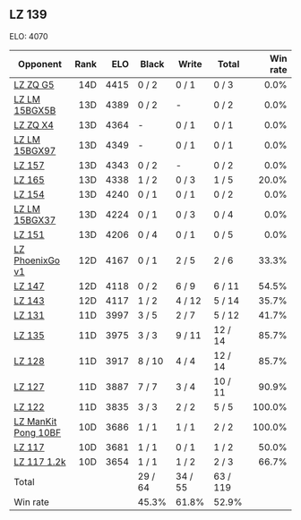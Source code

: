 ## LZ 139 ##

ELO: 4070

Opponent | Rank | ELO | Black | Write | Total | Win rate
---------|-----:|----:|-------|-------|-------|-------:
[LZ ZQ G5](LZ%20ZQ%20G5.md) | 14D | 4415 | 0 / 2 | 0 / 1 | 0 / 3 | 0.0%
[LZ LM 15BGX5B](LZ%20LM%2015BGX5B.md) | 13D | 4389 | 0 / 2 | - | 0 / 2 | 0.0%
[LZ ZQ X4](LZ%20ZQ%20X4.md) | 13D | 4364 | - | 0 / 1 | 0 / 1 | 0.0%
[LZ LM 15BGX97](LZ%20LM%2015BGX97.md) | 13D | 4349 | - | 0 / 1 | 0 / 1 | 0.0%
[LZ 157](LZ%20157.md) | 13D | 4343 | 0 / 2 | - | 0 / 2 | 0.0%
[LZ 165](LZ%20165.md) | 13D | 4338 | 1 / 2 | 0 / 3 | 1 / 5 | 20.0%
[LZ 154](LZ%20154.md) | 13D | 4240 | 0 / 1 | 0 / 1 | 0 / 2 | 0.0%
[LZ LM 15BGX37](LZ%20LM%2015BGX37.md) | 13D | 4224 | 0 / 1 | 0 / 3 | 0 / 4 | 0.0%
[LZ 151](LZ%20151.md) | 13D | 4206 | 0 / 4 | 0 / 1 | 0 / 5 | 0.0%
[LZ PhoenixGo v1](LZ%20PhoenixGo%20v1.md) | 12D | 4167 | 0 / 1 | 2 / 5 | 2 / 6 | 33.3%
[LZ 147](LZ%20147.md) | 12D | 4118 | 0 / 2 | 6 / 9 | 6 / 11 | 54.5%
[LZ 143](LZ%20143.md) | 12D | 4117 | 1 / 2 | 4 / 12 | 5 / 14 | 35.7%
[LZ 131](LZ%20131.md) | 11D | 3997 | 3 / 5 | 2 / 7 | 5 / 12 | 41.7%
[LZ 135](LZ%20135.md) | 11D | 3975 | 3 / 3 | 9 / 11 | 12 / 14 | 85.7%
[LZ 128](LZ%20128.md) | 11D | 3917 | 8 / 10 | 4 / 4 | 12 / 14 | 85.7%
[LZ 127](LZ%20127.md) | 11D | 3887 | 7 / 7 | 3 / 4 | 10 / 11 | 90.9%
[LZ 122](LZ%20122.md) | 11D | 3835 | 3 / 3 | 2 / 2 | 5 / 5 | 100.0%
[LZ ManKit Pong 10BF](LZ%20ManKit%20Pong%2010BF.md) | 10D | 3686 | 1 / 1 | 1 / 1 | 2 / 2 | 100.0%
[LZ 117](LZ%20117.md) | 10D | 3681 | 1 / 1 | 0 / 1 | 1 / 2 | 50.0%
[LZ 117 1.2k](LZ%20117%201.2k.md) | 10D | 3654 | 1 / 1 | 1 / 2 | 2 / 3 | 66.7%
Total | | | 29 / 64 | 34 / 55 | 63 / 119 | 
Win rate| | | 45.3% | 61.8% | 52.9% | 
